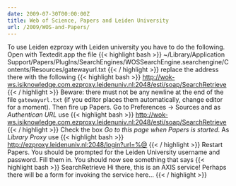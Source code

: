 ```yaml
---
date: 2009-07-30T00:00:00Z
title: Web of Science, Papers and Leiden University
url: /2009/WOS-and-Papers/
---
```


To use Leiden ezproxy with Leiden university you have to do the following. Open with Textedit.app the file
{{< highlight bash >}}
~/Library/Application
Support/Papers/PlugIns/SearchEngines/WOSSearchEngine.searchengine/Contents/Resources/gatewayurl.txt
{{< / highlight >}}
replace the address there with the following
{{< highlight bash >}}
http://wok-ws.isiknowledge.com.ezproxy.leidenuniv.nl:2048/esti/soap/SearchRetrieve
{{< / highlight >}}
Beware: there must not be any newline at the end of the file `gatewayurl.txt` (if you editor places them automatically, change editor for a moment).
Then fire up Papers. Go to Preferences -> Sources and as *Authentican URL* use
{{< highlight bash >}}
http://wok-ws.isiknowledge.com.ezproxy.leidenuniv.nl:2048/esti/soap/SearchRetrieve
{{< / highlight >}}
Check the box *Go to this page when Papers is started*. As *Library Proxy* use
{{< highlight bash >}}
http://ezproxy.leidenuniv.nl:2048/login?url=%@
{{< / highlight >}}
Restart Papers. You should be prompted for the Leiden University
username and password. Fill them in. You should now see something that says
{{< highlight bash >}}
SearchRetrieve
Hi there, this is an AXIS service!
Perhaps there will be a form for invoking the service here...
{{< / highlight >}}






